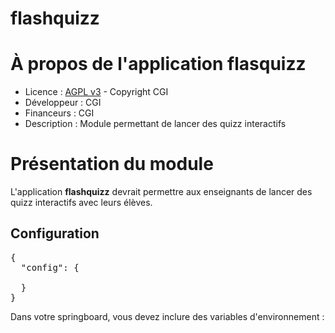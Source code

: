 # flashquizz

# À propos de l'application flasquizz
* Licence : [AGPL v3](http://www.gnu.org/licenses/agpl.txt) - Copyright CGI
* Développeur : CGI
* Financeurs : CGI
* Description : Module permettant de lancer des quizz interactifs

# Présentation du module

L'application **flashquizz** devrait permettre aux enseignants de lancer des quizz interactifs avec leurs élèves.

## Configuration
<pre>
{
  "config": {
  
  }
}
</pre>

Dans votre springboard, vous devez inclure des variables d'environnement :

<pre>

</pre>

